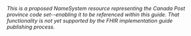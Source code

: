 *This is a proposed NameSystem resource representing the Canada Post province code set--enabling it to be referenced within this guide. That functionality is not yet supported by the FHIR implementation guide publishing process.*

<br><br>